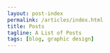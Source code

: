 ```yaml
---
layout: post-index
permalink: /articles/index.html
title: Posts
tagline: A List of Posts
tags: [blog, graphic design]
---
```

